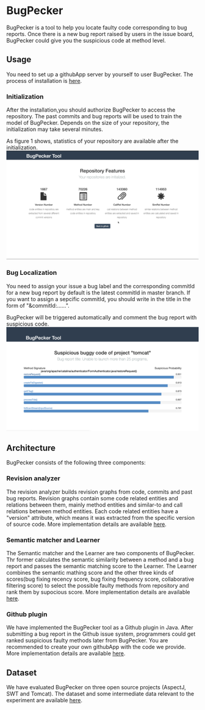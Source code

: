 # BugPecker
BugPecker is a tool to help you locate faulty code corresponding to bug reports.
Once there is a new bug report raised by users in the issue board, BugPecker could give you the suspicious code at method level. 

## Usage
You need to set up a githubApp server by yourself to user BugPecker. The process of installation is [here](https://github.com/RAddRiceee/BugPecker/tree/master/GithubApp).
### Initialization
After the installation,you should authorize BugPecker to access the repository. The past commits and bug reports will be used to train the model of BugPecker. Depends on the size of your repository, the initialization may take several minutes.

As figure 1 shows, statistics of your repository are available after the initialization.
![avatar](https://raw.githubusercontent.com/Tekfei/test/master/init.png)
### Bug Localization
You need to assign your issue a bug label and the corresponding commitId for a new bug report by default is the latest commitId in master branch. If you want to assign a sepcific commitId, you should write in the title in the form of "&commitId:……".

BugPecker will be triggered automatically and comment the bug report with suspicious  code.
![avatar](https://raw.githubusercontent.com/Tekfei/test/master/result.png)

## Architecture
BugPecker consists of the following three components:
### Revision analyzer

The revision analyzer builds revision graphs from code, commits and past bug reports. Revision graphs contain some code related entities and relations between them, mainly method entities and similar-to and call relations between method entities. Each code related entities have a "version" attribute, which means it was extracted from the specific version of source code. More implementation details are available [here](https://github.com/RAddRiceee/BugPecker/tree/master/RevisionAnalyzer).

### Semantic matcher and Learner

The Semantic matcher and the Learner are two components of BugPecker. Thr former calculates the semantic similarity between a method and a bug report and passes the semantic matching score to the Learner. The Learner
combines the semantic mathing score and the other three kinds of scores(bug fixing recency score, bug fixing frequency score, collaborative filtering score) to select the possible faulty methods from repository and rank them
by supocious score. More implementation details are available [here](https://github.com/RAddRiceee/BugPecker/tree/master/MatcherAndLearner).

### Github plugin

We have implemented the BugPecker tool as a Github plugin in Java. After submitting a bug report in the Github issue system, programmers could get ranked suspicious faulty methods later from BugPecker. You are recommended to create your own githubApp with the code we provide. More implementation details are available [here](https://github.com/RAddRiceee/BugPecker/tree/master/GithubApp).

## Dataset
We have evaluated BugPecker on three open source projects (AspectJ, SWT and Tomcat). The dataset and some intermediate data relevant to the experiment are available [here](https://jbox.sjtu.edu.cn/l/aoMeGs).
